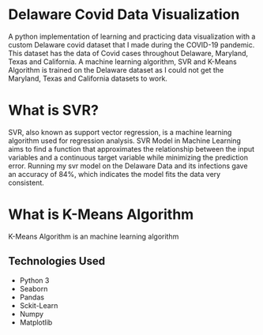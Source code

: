 # Delaware Covid Data Visualization

A python implementation of learning and practicing data visualization with a custom Delaware covid dataset that I made during the COVID-19 pandemic.
This dataset has the data of Covid cases throughout Delaware, Maryland, Texas and California.
A machine learning algorithm, SVR and K-Means Algorithm is trained on the Delaware dataset as I could not get the Maryland, Texas and California datasets to work.

# What is SVR?
SVR, also known as support vector regression, is a machine learning algorithm used for regression analysis. SVR Model in Machine Learning aims to find a function that approximates the relationship between the input variables and a continuous target variable while minimizing the prediction error. Running my svr model on the Delaware Data and its infections gave an accuracy of 84%, which indicates the model fits the data very consistent.

# What is K-Means Algorithm
K-Means Algorithm is an machine learning algorithm

## Technologies Used
- Python 3
- Seaborn
- Pandas
- Sckit-Learn
- Numpy
- Matplotlib

